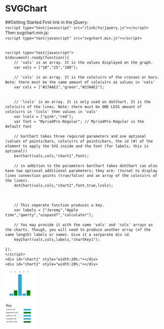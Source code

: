 SVGChart
========
##Getting Started
First link in the jQuery:<br>
`<script type="text/javascript" src="/link/to/jquery.js"></script>`<br>
Then svgchart.min.js:<br>
`<script type="text/javascript" src="svgchart.min.js"></script>`<br>
<br>
```
<script type="text/javascript">
$(document).ready(function(){
	// 'vals' is an array. It is the values displayed on the graph.
	var vals = ["10","25","100"];

    // 'cols' is an array. It is the colo(u)rs of the crosses or bars.	Note: there must be the same amount of colo(u)rs as values in 'vals'
    var cols = ["#27AAE1","green","#27AAE1"];


    // 'lcols' is an array. It is only used on dotChart. It is the colo(u)rs of the lines. Note: there must be ONE LESS amount of colo(u)rs in 'lcols' then values in 'vals'  
    var lcols = ["pink","red"];
    var font = "MyriadPro-Regular"; // MyriadPro-Regular is the default font

    // barChart takes three required parameters and one optional (values of points/bars, colo(u)rs of points/bars, the id (#) of the element to apply the SVG inside and the font (for labels; this is optional))
    barChart(vals,cols,"chart1",font);
    
    // in addition to the parameters barChart takes dotChart can also have two optional additional parameters; they are: (to/not to display lines connection points (true/false) and an array of the colo(u)rs of the lines). 
    dotChart(vals,cols,"chart2",font,true,lcols);
	


    // This seperate function produces a key.
	var labels = ["Jeremy","Apple time","qwerty","uiopasdf","calculator"];

    // You may provide it with the same 'vals' and 'cols' arrays as the charts. Though, you will need to produce another array (of the same length) labels or names. Give it a serparate div id. 
    keyChart(vals,cols,labels,"chartKey1");

});
</script>
<div id="chart1" style="width:20%;"></div>
<div id="chart2" style="width:20%;"></div>
```
<img alt="SVGChart Example" src="example-img/svgchart.png" style="width:20%;"/>